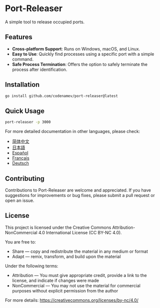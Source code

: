 # Port-Releaser

A simple tool to release occupied ports.

## Features

- **Cross-platform Support**: Runs on Windows, macOS, and Linux.
- **Easy to Use**: Quickly find processes using a specific port with a simple command.
- **Safe Process Termination**: Offers the option to safely terminate the process after identification.

## Installation

```bash
go install github.com/codenamev/port-releaser@latest
```

## Quick Usage

```bash
port-releaser -p 3000
```

For more detailed documentation in other languages, please check:

- [简体中文](README_zh.md)
- [日本語](docs/README.jp.md)
- [Español](docs/README.es.md)
- [Français](docs/README.fr.md)
- [Deutsch](docs/README.de.md)

## Contributing

Contributions to Port-Releaser are welcome and appreciated. If you have suggestions for improvements or bug fixes, please submit a pull request or open an issue.

## License

This project is licensed under the Creative Commons Attribution-NonCommercial 4.0 International License (CC BY-NC 4.0).

You are free to:
- Share — copy and redistribute the material in any medium or format
- Adapt — remix, transform, and build upon the material

Under the following terms:
- Attribution — You must give appropriate credit, provide a link to the license, and indicate if changes were made
- NonCommercial — You may not use the material for commercial purposes without explicit permission from the author

For more details: https://creativecommons.org/licenses/by-nc/4.0/
